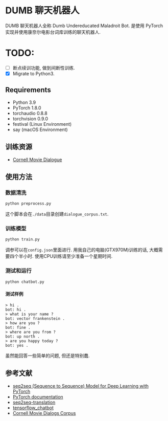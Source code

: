 # DUMB 聊天机器人
DUMB 聊天机器人全称 Dumb Undereducated Maladroit Bot. 是使用 PyTorch 实现并使用康奈尔电影台词库训练的聊天机器人.

# TODO:
- [ ] 断点续训功能, 做到间断性训练.
- [x] Migrate to Python3.

## Requirements
- Python 3.9
- PyTorch 1.8.0
- torchaudio 0.8.8
- torchvision 0.9.0
- festival (Linux Environment)
- say (macOS Environment)

## 训练资源
- [Cornell Movie Dialogue](https://www.cs.cornell.edu/~cristian/Cornell_Movie-Dialogs_Corpus.html)

## 使用方法
### 数据清洗
``` bash
python preprocess.py
```
这个脚本会在`./data`目录创建`dialogue_corpus.txt`.

### 训练模型
``` bash
python train.py
```
调参可以在`config.json`里面进行.
用我自己的电脑(GTX970M)训练的话, 大概需要四个半小时. 使用CPU训练请至少准备一个星期时间.

### 测试和运行
``` bash
python chatbot.py
```

#### 测试样例
``` text
> hi .
bot: hi .
> what is your name ?
bot: vector frankenstein .
> how are you ?
bot: fine .
> where are you from ?
bot: up north .
> are you happy today ?
bot: yes .
```
虽然能回答一些简单的问题, 但还是特别蠢.

## 参考文献
- [seq2seq (Sequence to Sequence) Model for Deep Learning with PyTorch](https://www.guru99.com/seq2seq-model.html)
- [PyTorch documentation](http://pytorch.org/docs/0.1.12/)
- [seq2seq-translation](https://github.com/spro/practical-pytorch/tree/master/seq2seq-translation)
- [tensorflow_chatbot](https://github.com/llSourcell/tensorflow_chatbot)
- [Cornell Movie Dialogs Corpus](https://github.com/suriyadeepan/datasets/tree/master/seq2seq/cornell_movie_corpus)
